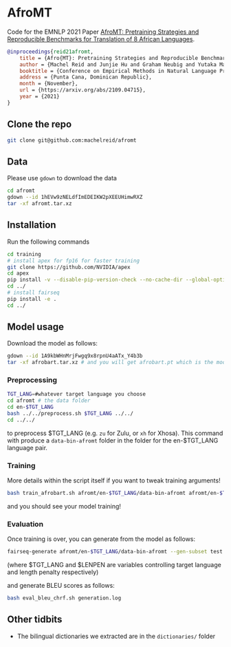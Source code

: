 # AfroMT

Code for the EMNLP 2021 Paper [AfroMT: Pretraining Strategies and Reproducible Benchmarks for Translation of 8 African Languages](https://arxiv.org/abs/2109.04715). 

```bibtex
@inproceedings{reid21afromt,
    title = {Afro{MT}: Pretraining Strategies and Reproducible Benchmarks for Translation of 8 African Languages},
    author = {Machel Reid and Junjie Hu and Graham Neubig and Yutaka Matsuo},
    booktitle = {Conference on Empirical Methods in Natural Language Processing (EMNLP)},
    address = {Punta Cana, Dominican Republic},
    month = {November},
    url = {https://arxiv.org/abs/2109.04715},
    year = {2021}
}
```
## Clone the repo

```bash
git clone git@github.com:machelreid/afromt
```
## Data

Please use `gdown` to download the data
```bash
cd afromt
gdown --id 1hEVw9zNELdfImEDEIKW2pXEEUHimwRXZ
tar -xf afromt.tar.xz
```
## Installation
Run the following commands
```bash
cd training
# install apex for fp16 for faster training
git clone https://github.com/NVIDIA/apex
cd apex
pip install -v --disable-pip-version-check --no-cache-dir --global-option="--cpp_ext" --global-option="--cuda_ext" ./
cd ../
# install fairseq
pip install -e .
cd ../
```

## Model usage
Download the model as follows:
```bash
gdown --id 1A9kbWHnMrjFwgq9x8rpnU4aATx_Y4b3b
tar -xf afrobart.tar.xz # and you will get afrobart.pt which is the model file
```

### Preprocessing
```bash
TGT_LANG=#whatever target language you choose
cd afromt # the data folder
cd en-$TGT_LANG
bash ../../preprocess.sh $TGT_LANG ../../
cd ../../
```
to preprocess \$TGT_LANG (e.g. `zu` for Zulu, or `xh` for Xhosa). This command with produce a `data-bin-afromt` folder in the folder for the en-\$TGT_LANG language pair.

### Training
More details within the script itself if you want to tweak training arguments!
```bash
bash train_afrobart.sh afromt/en-$TGT_LANG/data-bin-afromt afromt/en-$TGT_LANG/model_output $TGT_LANG
```
and you should see your model training!

### Evaluation
Once training is over, you can generate from the model as follows:
```bash
fairseq-generate afromt/en-$TGT_LANG/data-bin-afromt --gen-subset test --path afromt/en-$TGT_LANG/model_outputs/checkpoints/checkpoint_best.pt  --beam 5 --batch-size 300 --remove-bpe sentencepiece --truncate-source --task translation_from_xbart -s en -t $TGT_LANG --lenpen $LENPEN > generation.log 
```
(where $TGT_LANG and $LENPEN are variables controlling target language and length penalty respectively)

and generate BLEU scores as follows:
```bash
bash eval_bleu_chrf.sh generation.log
```


## Other tidbits
- The bilingual dictionaries we extracted are in the `dictionaries/` folder
